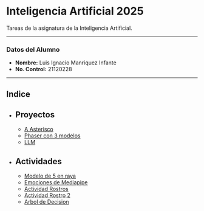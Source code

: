  # Inteligencia Artificial 2025
Tareas de la asignatura de la Inteligencia Artificial.

---
### Datos del Alumno
- **Nombre:** Luis Ignacio Manriquez Infante
- **No. Control:** 21120228

---
## Indice
- ## Proyectos
  - [A Asterisco](https://github.com/MrLuigiG00/InteligenciaArtificial2025/tree/main/Proyectos/A-asterisco "Proyecto 1 A*")
  - [Phaser con 3 modelos](https://github.com/MrLuigiG00/InteligenciaArtificial2025/tree/main/Proyectos/pygamesc)
  - [LLM](https://github.com/MrLuigiG00/InteligenciaArtificial2025/tree/main/Proyectos/LLM)
    
- ## Actividades
  - [Modelo de 5 en raya](https://github.com/MrLuigiG00/InteligenciaArtificial2025/blob/main/Actividades/Actividad%201%20Red%20Neuronal.md "Actividad 1 de Modelado")
  - [Emociones de Mediapipe](https://github.com/MrLuigiG00/InteligenciaArtificial2025/tree/main/Actividades/ActividadPuntosMediapipe)
  - [Actividad Rostros](https://github.com/MrLuigiG00/InteligenciaArtificial2025/tree/main/Actividades/ActividadRostro)
  - [Actividad Rostro 2](https://github.com/MrLuigiG00/InteligenciaArtificial2025/tree/main/Actividades/ActividadRostro2)
  - [Arbol de Decision](https://github.com/MrLuigiG00/InteligenciaArtificial2025/tree/main/Actividades/Arbol%20de%20decision)
